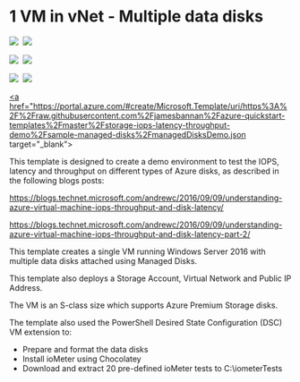 # 1 VM in vNet - Multiple data disks

<IMG SRC="https://azurequickstartsservice.blob.core.windows.net/badges/sample-managed-disks/PublicLastTestDate.svg" />&nbsp;
<IMG SRC="https://azurequickstartsservice.blob.core.windows.net/badges/sample-managed-disks/PublicDeployment.svg" />&nbsp;

<IMG SRC="https://azurequickstartsservice.blob.core.windows.net/badges/sample-managed-disks/FairfaxLastTestDate.svg" />&nbsp;
<IMG SRC="https://azurequickstartsservice.blob.core.windows.net/badges/sample-managed-disks/FairfaxDeployment.svg" />&nbsp;

<IMG SRC="https://azurequickstartsservice.blob.core.windows.net/badges/sample-managed-disks/BestPracticeResult.svg" />&nbsp;
<IMG SRC="https://azurequickstartsservice.blob.core.windows.net/badges/sample-managed-disks/CredScanResult.svg" />&nbsp;

<a href="https://portal.azure.com/#create/Microsoft.Template/uri/https%3A%2F%2Fraw.githubusercontent.com%2Fjamesbannan%2Fazure-quickstart-templates%2Fmaster%2Fstorage-iops-latency-throughput-demo%2Fsample-managed-disks%2FmanagedDisksDemo.json" target="_blank">
    

<a href="https://portal.azure.com/#create/Microsoft.Template/uri/https%3A%2F%2Fraw.githubusercontent.com%2Fjamesbannan%2Fazure-quickstart-templates%2Fmaster%2Fstorage-iops-latency-throughput-demo%2Fsample-managed-disks%2FmanagedDisksDemo.json target="_blank">
    


This template is designed to create a demo environment to test the IOPS, latency and throughput on different types of Azure disks, as described in the following blogs posts:

<a href="https://blogs.technet.microsoft.com/andrewc/2016/09/09/understanding-azure-virtual-machine-iops-throughput-and-disk-latency/" target="_blank">https://blogs.technet.microsoft.com/andrewc/2016/09/09/understanding-azure-virtual-machine-iops-throughput-and-disk-latency/

<a href="https://blogs.technet.microsoft.com/andrewc/2016/09/09/understanding-azure-virtual-machine-iops-throughput-and-disk-latency-part-2/" target="_blank">https://blogs.technet.microsoft.com/andrewc/2016/09/09/understanding-azure-virtual-machine-iops-throughput-and-disk-latency-part-2/

This template creates a single VM running Windows Server 2016 with multiple data disks attached using Managed Disks.

This template also deploys a Storage Account, Virtual Network and Public IP Address.

The VM is an S-class size which supports Azure Premium Storage disks.

The template also used the PowerShell Desired State Configuration (DSC) VM extension to: 
* Prepare and format the data disks
* Install ioMeter using Chocolatey
* Download and extract 20 pre-defined ioMeter tests to C:\iometerTests

